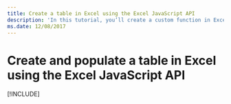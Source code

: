 ```yaml
---
title: Create a table in Excel using the Excel JavaScript API
description: 'In this tutorial, you’ll create a custom function in Excel which can perform calculations, request web data, or stream web data.'
ms.date: 12/08/2017 
---
```



# Create and populate a table in Excel using the Excel JavaScript API

[!INCLUDE[](../includes/excel-tutorial-create-table.md)]
